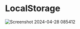 ﻿# LocalStorage
 ![Screenshot 2024-04-28 085412](https://github.com/vishnu192003/LocalStorage/assets/127621079/4baab09b-05b6-428f-a9f9-026d68b937d4)
